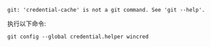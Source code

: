 
```
git: 'credential-cache' is not a git command. See 'git --help'.
```

执行以下命令:

```
git config --global credential.helper wincred
```
